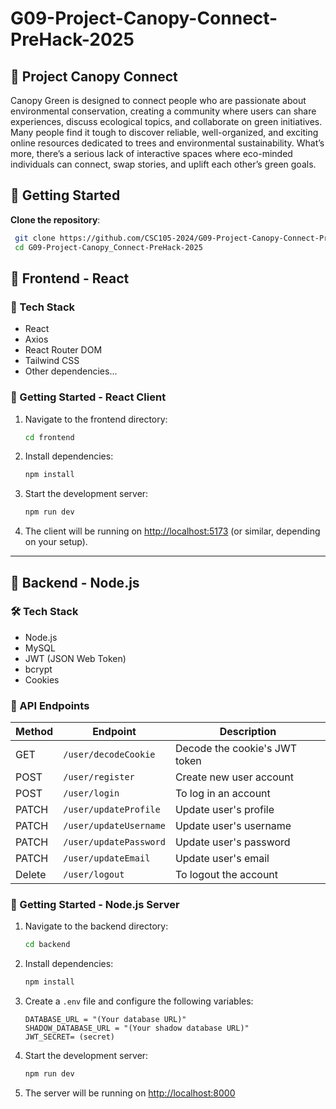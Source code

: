 # G09-Project-Canopy-Connect-PreHack-2025
## :pushpin: Project Canopy Connect

Canopy Green is designed to connect people who are passionate about environmental conservation, 
creating a community where users can share experiences, 
discuss ecological topics, and collaborate on green initiatives.
Many people find it tough to discover reliable, well-organized, and exciting online resources dedicated to trees and environmental sustainability. What’s more, there’s a serious lack of interactive spaces where eco-minded individuals can connect, swap stories, and uplift each other’s green goals.

## :rocket: Getting Started
**Clone the repository**: 
```bash 
 git clone https://github.com/CSC105-2024/G09-Project-Canopy-Connect-PreHack-2025.git 
 cd G09-Project-Canopy_Connect-PreHack-2025
```

## :hammer: Frontend - React

### :wrench: Tech Stack

- React
- Axios
- React Router DOM
- Tailwind CSS
- Other dependencies...

### :rocket: Getting Started - React Client

1. Navigate to the frontend directory:
   ```bash
   cd frontend
   ```

2. Install dependencies:
   ```bash
   npm install
   ```

3. Start the development server:
   ```bash
   npm run dev
   ```

4. The client will be running on [http://localhost:5173](http://localhost:5173) (or similar, depending on your setup).

---

## :wrench: Backend - Node.js

### :hammer_and_wrench: Tech Stack

- Node.js
- MySQL 
- JWT (JSON Web Token)
- bcrypt
- Cookies

### :electric_plug: API Endpoints

| Method | Endpoint             | Description                         |
|--------|----------------------|-------------------------------------|
| GET   | `/user/decodeCookie`  | Decode the cookie's JWT token       |
| POST  | `/user/register`      |Create new user account              |
| POST  | `/user/login`         | To log in an account                |
| PATCH | `/user/updateProfile` | Update user's profile               |
| PATCH | `/user/updateUsername`| Update user's username              |
| PATCH | `/user/updatePassword`| Update user's password              |
| PATCH | `/user/updateEmail`   | Update user's email                 |
| Delete| `/user/logout`        | To logout the account               |


### :rocket: Getting Started - Node.js Server

1. Navigate to the backend directory:
   ```bash
   cd backend
   ```

2. Install dependencies:
   ```bash
   npm install
   ```

3. Create a `.env` file and configure the following variables:
   ```
   DATABASE_URL = "(Your database URL)"
   SHADOW_DATABASE_URL = "(Your shadow database URL)"
   JWT_SECRET= (secret)
   ```

4. Start the development server:
   ```bash
   npm run dev
   ```

5. The server will be running on [http://localhost:8000](http://localhost:8000)
